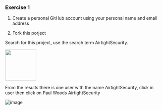 ### Exercise 1 ###

1. Create a personal GitHub account using your personal name and email address

2. Fork this porject

Search for this project, use the search term AirtightSecurity.

<img src="https://i.ibb.co/WcXm0tg/118736704-8ddafe80-b886-11eb-8e84-4b4cb737d248.png" width="100">

From the results there is one user with the name AirtightSecurity, click in user then click on Paul Woods AirtightSecurity

![image](https://i.ibb.co/8MJyCym/Click-on-Airtight-Security.png?v=4&s=100)


